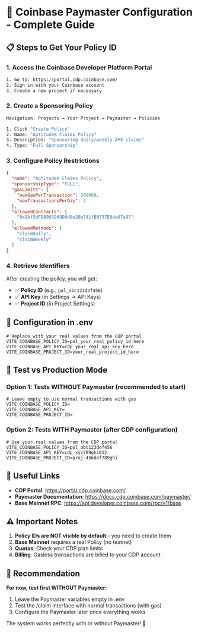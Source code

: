 # 🔧 Coinbase Paymaster Configuration - Complete Guide

## 📋 **Steps to Get Your Policy ID**

### **1. Access the Coinbase Developer Platform Portal**
```bash
1. Go to: https://portal.cdp.coinbase.com/
2. Sign in with your Coinbase account
3. Create a new project if necessary
```

### **2. Create a Sponsoring Policy**
```bash
Navigation: Projects → Your Project → Paymaster → Policies

1. Click "Create Policy"
2. Name: "AptitudeX Claims Policy"
3. Description: "Sponsoring daily/weekly APX claims"
4. Type: "Full Sponsorship"
```

### **3. Configure Policy Restrictions**
```json
{
  "name": "AptitudeX Claims Policy",
  "sponsorshipType": "FULL",
  "gasLimits": {
    "maxGasPerTransaction": 300000,
    "maxTransactionsPerDay": 2
  },
  "allowedContracts": [
    "0x9Af5dFD8903968D6d0e20e741fB0737E6de67a97"
  ],
  "allowedMethods": [
    "claimDaily",
    "claimWeekly"
  ]
}
```

### **4. Retrieve Identifiers**
After creating the policy, you will get:
- ✅ **Policy ID** (e.g., `pol_abc123def456`)
- ✅ **API Key** (in Settings → API Keys)
- ✅ **Project ID** (in Project Settings)

## 🔑 **Configuration in .env**

```env
# Replace with your real values from the CDP portal
VITE_COINBASE_POLICY_ID=pol_your_real_policy_id_here
VITE_COINBASE_API_KEY=cdp_your_real_api_key_here
VITE_COINBASE_PROJECT_ID=your_real_project_id_here
```

## 🧪 **Test vs Production Mode**

### **Option 1: Tests WITHOUT Paymaster (recommended to start)**
```env
# Leave empty to use normal transactions with gas
VITE_COINBASE_POLICY_ID=
VITE_COINBASE_API_KEY=
VITE_COINBASE_PROJECT_ID=
```

### **Option 2: Tests WITH Paymaster (after CDP configuration)**
```env
# Use your real values from the CDP portal
VITE_COINBASE_POLICY_ID=pol_abc123def456
VITE_COINBASE_API_KEY=cdp_xyz789ghi012
VITE_COINBASE_PROJECT_ID=proj-456def789ghi
```

## 📍 **Useful Links**

- **CDP Portal**: https://portal.cdp.coinbase.com/
- **Paymaster Documentation**: https://docs.cdp.coinbase.com/paymaster/
- **Base Mainnet RPC**: https://api.developer.coinbase.com/rpc/v1/base

## ⚠️ **Important Notes**

1. **Policy IDs are NOT visible by default** - you need to create them
2. **Base Mainnet** requires a real Policy (no testnet)
3. **Quotas**: Check your CDP plan limits
4. **Billing**: Gasless transactions are billed to your CDP account

## 🚀 **Recommendation**

**For now, test first WITHOUT Paymaster:**
1. Leave the Paymaster variables empty in .env
2. Test the /claim interface with normal transactions (with gas)
3. Configure the Paymaster later once everything works

The system works perfectly with or without Paymaster! 🎯